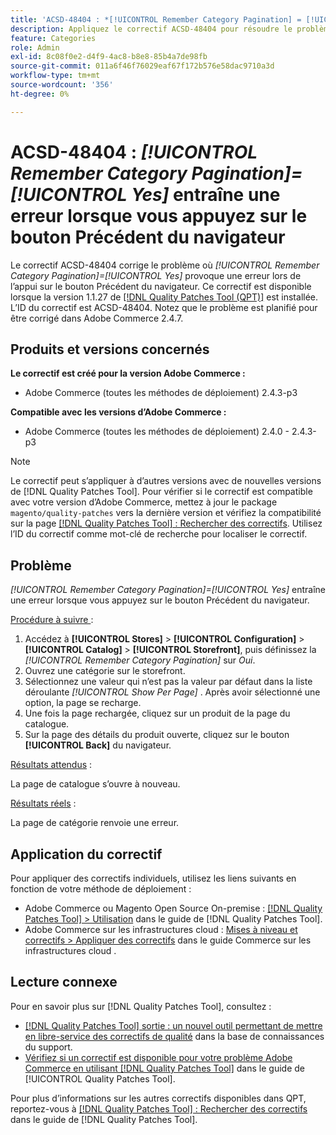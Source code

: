 ```yaml
---
title: 'ACSD-48404 : *[!UICONTROL Remember Category Pagination] = [!UICONTROL Yes]* entraîne une erreur lors de l’appui sur le bouton Précédent du navigateur'
description: Appliquez le correctif ACSD-48404 pour résoudre le problème d’Adobe Commerce où *[!UICONTROL Remember Category Pagination] = [!UICONTROL Yes]* provoque une erreur lors de l’appui sur le bouton Précédent du navigateur.
feature: Categories
role: Admin
exl-id: 8c08f0e2-d4f9-4ac8-b8e8-85b4a7de98fb
source-git-commit: 011a6f46f76029eaf67f172b576e58dac9710a3d
workflow-type: tm+mt
source-wordcount: '356'
ht-degree: 0%

---
```


# ACSD-48404 : *[!UICONTROL Remember Category Pagination]=[!UICONTROL Yes]* entraîne une erreur lorsque vous appuyez sur le bouton Précédent du navigateur

Le correctif ACSD-48404 corrige le problème où *[!UICONTROL Remember Category Pagination]=[!UICONTROL Yes]* provoque une erreur lors de l’appui sur le bouton Précédent du navigateur. Ce correctif est disponible lorsque la version 1.1.27 de [[!DNL Quality Patches Tool (QPT)]](https://experienceleague.adobe.com/en/docs/commerce-operations/tools/quality-patches-tool/quality-patches-tool-to-self-serve-quality-patches) est installée. L’ID du correctif est ACSD-48404. Notez que le problème est planifié pour être corrigé dans Adobe Commerce 2.4.7.

## Produits et versions concernés

**Le correctif est créé pour la version Adobe Commerce :**

* Adobe Commerce (toutes les méthodes de déploiement) 2.4.3-p3

**Compatible avec les versions d’Adobe Commerce :**

* Adobe Commerce (toutes les méthodes de déploiement) 2.4.0 - 2.4.3-p3

>[!NOTE]
>
>Le correctif peut s’appliquer à d’autres versions avec de nouvelles versions de [!DNL Quality Patches Tool]. Pour vérifier si le correctif est compatible avec votre version d’Adobe Commerce, mettez à jour le package `magento/quality-patches` vers la dernière version et vérifiez la compatibilité sur la page [[!DNL Quality Patches Tool] : Rechercher des correctifs](https://experienceleague.adobe.com/tools/commerce-quality-patches/index.html). Utilisez l’ID du correctif comme mot-clé de recherche pour localiser le correctif.

## Problème

*[!UICONTROL Remember Category Pagination]=[!UICONTROL Yes]* entraîne une erreur lorsque vous appuyez sur le bouton Précédent du navigateur.


<u>Procédure à suivre </u> :

1. Accédez à **[!UICONTROL Stores]** > **[!UICONTROL Configuration]** > **[!UICONTROL Catalog]** > **[!UICONTROL Storefront]**, puis définissez la *[!UICONTROL Remember Category Pagination]* sur *Oui*.
1. Ouvrez une catégorie sur le storefront.
1. Sélectionnez une valeur qui n’est pas la valeur par défaut dans la liste déroulante *[!UICONTROL Show Per Page]* . Après avoir sélectionné une option, la page se recharge.
1. Une fois la page rechargée, cliquez sur un produit de la page du catalogue.
1. Sur la page des détails du produit ouverte, cliquez sur le bouton **[!UICONTROL Back]** du navigateur.

<u>Résultats attendus</u> :

La page de catalogue s’ouvre à nouveau.

<u>Résultats réels</u> :

La page de catégorie renvoie une erreur.

## Application du correctif

Pour appliquer des correctifs individuels, utilisez les liens suivants en fonction de votre méthode de déploiement :

* Adobe Commerce ou Magento Open Source On-premise : [[!DNL Quality Patches Tool] > Utilisation](/help/tools/quality-patches-tool/usage.md) dans le guide de [!DNL Quality Patches Tool].
* Adobe Commerce sur les infrastructures cloud : [Mises à niveau et correctifs > Appliquer des correctifs](https://experienceleague.adobe.com/docs/commerce-cloud-service/user-guide/develop/upgrade/apply-patches.html) dans le guide Commerce sur les infrastructures cloud .

## Lecture connexe

Pour en savoir plus sur [!DNL Quality Patches Tool], consultez :

* [[!DNL Quality Patches Tool] sortie : un nouvel outil permettant de mettre en libre-service des correctifs de qualité](https://experienceleague.adobe.com/en/docs/commerce-operations/tools/quality-patches-tool/quality-patches-tool-to-self-serve-quality-patches) dans la base de connaissances du support.
* [Vérifiez si un correctif est disponible pour votre problème Adobe Commerce en utilisant [!DNL Quality Patches Tool]](/help/tools/quality-patches-tool/patches-available-in-qpt/check-patch-for-magento-issue-with-magento-quality-patches.md) dans le guide de [!UICONTROL Quality Patches Tool].


Pour plus d’informations sur les autres correctifs disponibles dans QPT, reportez-vous à [[!DNL Quality Patches Tool] : Rechercher des correctifs](https://experienceleague.adobe.com/tools/commerce-quality-patches/index.html) dans le guide de [!DNL Quality Patches Tool].
